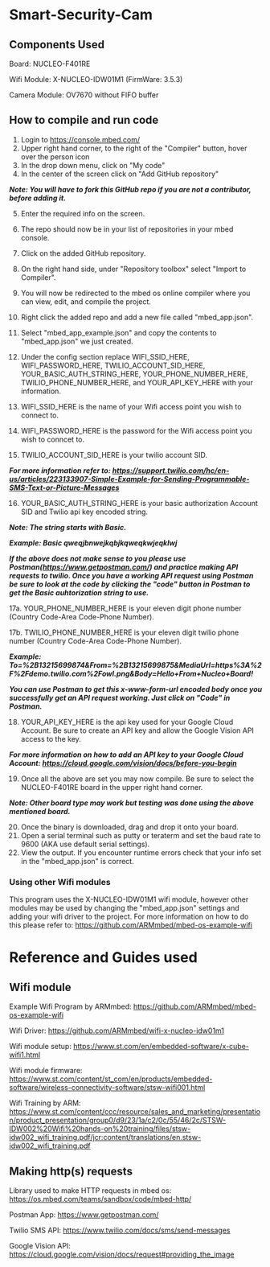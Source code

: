 # Smart-Security-Cam

## Components Used
Board: NUCLEO-F401RE

Wifi Module: X-NUCLEO-IDW01M1 (FirmWare: 3.5.3)

Camera Module: OV7670 without FIFO buffer

## How to compile and run code
1. Login to https://console.mbed.com/
2. Upper right hand corner, to the right of the "Compiler" button, hover over the person icon
3. In the drop down menu, click on "My code"
4. In the center of the screen click on "Add GitHub repository"

***Note: You will have to fork this GitHub repo if you are not a contributor, before adding it.***

5. Enter the required info on the screen.
6. The repo should now be in your list of repositories in your mbed console.
7. Click on the added GitHub repository.
8. On the right hand side, under "Repository toolbox" select "Import to Compiler".
9. You will now be redirected to the mbed os online compiler where you can view, edit, and compile the project.
10. Right click the added repo and add a new file called "mbed_app.json".
11. Select "mbed_app_example.json" and copy the contents to "mbed_app.json" we just created.

12. Under the config section replace WIFI_SSID_HERE, WIFI_PASSWORD_HERE, TWILIO_ACCOUNT_SID_HERE, YOUR_BASIC_AUTH_STRING_HERE, YOUR_PHONE_NUMBER_HERE, TWILIO_PHONE_NUMBER_HERE, and YOUR_API_KEY_HERE with your information.
13. WIFI_SSID_HERE is the name of your Wifi access point you wish to connect to.
14. WIFI_PASSWORD_HERE is the password for the Wifi access point you wish to conncet to.
15. TWILIO_ACCOUNT_SID_HERE is your twilio account SID.

***For more information refer to: https://support.twilio.com/hc/en-us/articles/223133907-Simple-Example-for-Sending-Programmable-SMS-Text-or-Picture-Messages***

16. YOUR_BASIC_AUTH_STRING_HERE is your basic authorization Account SID and Twilio api key encoded string.

***Note: The string starts with Basic.***

***Example: Basic qweqjbnwejkqbjkqweqkwjeqklwj***

***If the above does not make sense to you please use Postman(https://www.getpostman.com/) and practice making API requests to twilio. Once you have a working API request using Postman be sure to look at the code by clicking the "code" button in Postman to get the Basic auhtorization string to use.***

17a. YOUR_PHONE_NUMBER_HERE is your eleven digit phone number (Country Code-Area Code-Phone Number).

17b. TWILIO_PHONE_NUMBER_HERE is your eleven digit twilio phone number (Country Code-Area Code-Phone Number).

***Example: To=%2B13215699874&From=%2B13215699875&MediaUrl=https%3A%2F%2Fdemo.twilio.com%2Fowl.png&Body=Hello+From+Nucleo+Board!***

***You can use Postman to get this x-www-form-url encoded body once you successfully get an API request working. Just click on "Code" in Postman.***

18. YOUR_API_KEY_HERE is the api key used for your Google Cloud Account. Be sure to create an API key and allow the Google Vision API access to the key.

***For more information on how to add an API key to your Google Cloud Account: https://cloud.google.com/vision/docs/before-you-begin***

19. Once all the above are set you may now compile. Be sure to select the NUCLEO-F401RE board in the upper right hand corner.

***Note: Other board type may work but testing was done using the above mentioned board.***

20. Once the binary is downloaded, drag and drop it onto your board.
21. Open a serial terminal such as putty or teraterm and set the baud rate to 9600 (AKA use default serial settings).
22. View the output. If you encounter runtime errors check that your info set in the "mbed_app.json" is correct.

### Using other Wifi modules
This program uses the X-NUCLEO-IDW01M1 wifi module, however other modules may be used by changing the "mbed_app.json" settings and adding your wifi driver to the project. For more information on how to do this please refer to: https://github.com/ARMmbed/mbed-os-example-wifi

# Reference and Guides used
## Wifi module
Example Wifi Program by ARMmbed: https://github.com/ARMmbed/mbed-os-example-wifi

Wifi Driver: https://github.com/ARMmbed/wifi-x-nucleo-idw01m1

Wifi module setup: https://www.st.com/en/embedded-software/x-cube-wifi1.html

Wifi module firmware: https://www.st.com/content/st_com/en/products/embedded-software/wireless-connectivity-software/stsw-wifi001.html

Wifi Training by ARM: https://www.st.com/content/ccc/resource/sales_and_marketing/presentation/product_presentation/group0/d9/23/1a/c2/0c/55/46/2c/STSW-IDW002%20Wifi%20hands-on%20training/files/stsw-idw002_wifi_training.pdf/jcr:content/translations/en.stsw-idw002_wifi_training.pdf

## Making http(s) requests
Library used to make HTTP requests in mbed os: https://os.mbed.com/teams/sandbox/code/mbed-http/

Postman App: https://www.getpostman.com/

Twilio SMS API: https://www.twilio.com/docs/sms/send-messages

Google Vision API: https://cloud.google.com/vision/docs/request#providing_the_image
